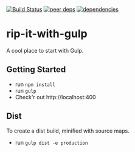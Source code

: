 [![Build Status](https://travis-ci.org/legworkstudio/rip-it-with-gulp.svg?branch=master)](https://travis-ci.org/legworkstudio/rip-it-with-gulp)
[![peer deps](http://img.shields.io/david/peer/legworkstudio/rip-it-with-gulp.svg?style=flat-square)](https://david-dm.org/legworkstudio/rip-it-with-gulp#info=peerDependencies)
[![dependencies](http://img.shields.io/david/legworkstudio/rip-it-with-gulp.svg?style=flat-square)](https://david-dm.org/legworkstudio/rip-it-with-gulp#info=dependencies)

# rip-it-with-gulp
A cool place to start with Gulp.

## Getting Started
- run `npm install`
- run `gulp`
- Check'r out http://localhost:400

## Dist
To create a dist build, minified with source maps.
- run `gulp dist -e production`


